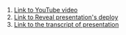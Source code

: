 1. [Link to YouTube video](https://youtu.be/Dx4QgY20OS4)
2. [Link to Reveal presentation's deploy](https://sergey-98.github.io/reveal.js/)
3. [Link to the transcript of presentation](https://docs.google.com/document/d/1Qbfqb7Xa6ckgCLjb1VoHrNHvw6uxq_eXv_GlOUrSteo/edit?usp=sharing)
